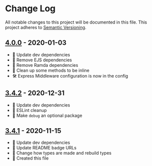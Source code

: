 # Change Log

All notable changes to this project will be documented in this file. This project adheres to [Semantic Versioning](http://semver.org/).

## [4.0.0](https://github.com/uttori/uttori-wiki/compare/v3.4.2...v4.0.0) - 2020-01-03

- 🎁 Update dev dependencies
- 🧰 Remove EJS dependencies
- 🧰 Remove Ramda dependencies
- 🧹 Clean up some methods to be inline
- 🛠 Express Middleware configuration is now in the config

## [3.4.2](https://github.com/uttori/uttori-wiki/compare/v3.4.1...v3.4.2) - 2020-12-31

- 🎁 Update dev dependencies
- 🧰 ESLint cleanup
- 🧰 Make `debug` an optional package

## [3.4.1](https://github.com/uttori/uttori-wiki/compare/v3.4.0...v3.4.1) - 2020-11-15

- 🎁 Update dev dependencies
- 🎁 Update README badge URLs
- 🧰 Change how types are made and rebuild types
- 🧰 Created this file
